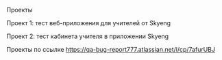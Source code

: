 Проекты

Проект 1: тест веб-приложения для учителей от Skyeng

Проект 2: тест кабинета учителя в приложении Skyeng

Проекты по ссылке https://qa-bug-report777.atlassian.net/l/cp/7afurUBJ
